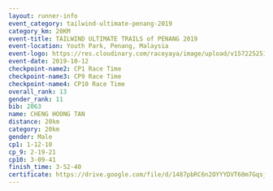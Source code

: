 ```yaml
---
layout: runner-info 
event_category: tailwind-ultimate-penang-2019 
category_km: 20KM 
event-title: TAILWIND ULTIMATE TRAILS of PENANG 2019 
event-location: Youth Park, Penang, Malaysia 
event-logo: https://res.cloudinary.com/raceyaya/image/upload/v1572252513/logo/utop-2019_h9tzys.jpg 
event-date: 2019-10-12 
checkpoint-name2: CP1 Race Time 
checkpoint-name3: CP9 Race Time 
checkpoint-name4: CP10 Race Time 
overall_rank: 13
gender_rank: 11
bib: 2063
name: CHENG HOONG TAN
distance: 20km
category: 20km
gender: Male
cp1: 1-12-10
cp_9: 2-19-21
cp10: 3-09-41
finish_time: 3-52-40
certificate: https://drive.google.com/file/d/1487pbRC6n2OYYYDVT60m7GqsjeyBqQa-/view?usp=sharing
---
```


